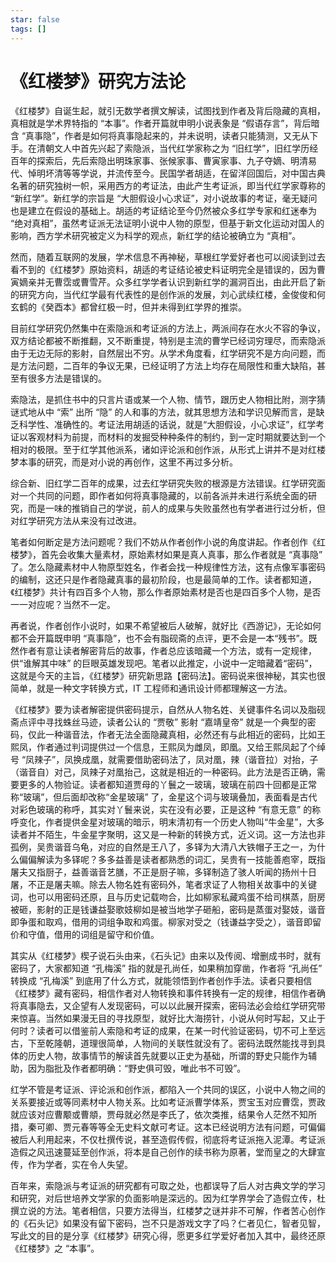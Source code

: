 ```yaml
---
star: false
tags: []
---
```

# 《红楼梦》研究方法论

《红楼梦》自诞生起，就引无数学者撰文解读，试图找到作者及背后隐藏的真相，真相就是学术界特指的 “本事”。作者开篇就申明小说表象是 “假语存言”，背后暗含 “真事隐”，作者是如何将真事隐起来的，并未说明，读者只能猜测，又无从下手。在清朝文人中首先兴起了索隐派，当代红学家称之为 “旧红学”，旧红学历经百年的探索后，先后索隐出明珠家事、张候家事、曹寅家事、九子夺嫡、明清易代、悼明坏清等等学说，并流传至今。民国学者胡适，在留洋回国后，对中国古典名著的研究独树一帜，采用西方的考证法，由此产生考证派，即当代红学家尊称的 “新红学”。新红学的宗旨是 “大胆假设小心求证”，对小说故事的考证，毫无疑问也是建立在假设的基础上。胡适的考证结论至今仍然被众多红学专家和红迷奉为 “绝对真相”，虽然考证派无法证明小说中人物的原型，但基于新文化运动对国人的影响，西方学术研究被定义为科学的观点，新红学的结论被确立为 “真相”。

然而，随着互联网的发展，学术信息不再神秘，草根红学爱好者也可以阅读到过去看不到的《红楼梦》原始资料，胡适的考证结论被史料证明完全是错误的，因为曹寅嫡亲并无曹霑或曹雪芹。众多红学学者认识到新红学的漏洞百出，由此开启了新的研究方向，当代红学最有代表性的是创作派的发展，刘心武续红楼，金俊俊和何玄鹤的《癸酉本》都曾红极一时，但并未得到红学界的推崇。

目前红学研究仍然集中在索隐派和考证派的方法上，两派间存在水火不容的争议，双方结论都被不断推翻，又不断重提，特别是主流的曹学已经词穷理尽，而索隐派由于无边无际的影射，自然层出不穷。从学术角度看，红学研究不是方向问题，而是方法问题，二百年的争议无果，已经证明了方法上均存在局限性和重大缺陷，甚至有很多方法是错误的。

索隐法，是抓住书中的只言片语或某一个人物、情节，跟历史人物相比附，测字猜谜式地从中 “索” 出所 “隐” 的人和事的方法，就其思想方法和学识见解而言，是缺乏科学性、准确性的。考证法用胡适的话说，就是“大胆假设，小心求证”，红学考证以客观材料为前提，而材料的发掘受种种条件的制约，到一定时期就要达到一个相对的极限。至于红学其他派系，诸如评论派和创作派，从形式上讲并不是对红楼梦本事的研究，而是对小说的再创作，这里不再过多分析。

综合新、旧红学二百年的成果，过去红学研究失败的根源是方法错误。红学研究面对一个共同的问题，即作者如何将真事隐藏的，以前各派并未进行系统全面的研究，而是一味的推销自己的学说，前人的成果与失败虽然也有学者进行过分析，但对红学研究方法从来没有过改进。

笔者如何断定是方法问题呢？我们不妨从作者创作小说的角度讲起。作者创作《红楼梦》，首先会收集大量素材，原始素材如果是真人真事，那么作者就是 “真事隐” 了。怎么隐藏素材中人物原型姓名，作者会找一种规律性方法，这有点像军事密码的编制，这还只是作者隐藏真事的最初阶段，也是最简单的工作。读者都知道，《红楼梦》共计有四百多个人物，那么作者原始素材是否也是四百多个人物，是否一一对应呢？当然不一定。

再者说，作者创作小说时，如果不希望被后人破解，就好比《西游记》，无论如何都不会开篇既申明 “真事隐”，也不会有脂砚斋的点评，更不会是一本“残书”。既然作者有意让读者解密背后的故事，作者总应该暗藏一个方法，或有一定规律，供“谁解其中味” 的巨眼英雄发现吧。笔者以此推定，小说中一定暗藏着“密码”，这就是今天的主旨，《红楼梦》研究新思路【密码法】。密码说来很神秘，其实也很简单，就是一种文字转换方式，IT 工程师和通讯设计师都理解这一方法。

《红楼梦》要为读者解密提供密码提示，自然从人物名姓、关键事件名词以及脂砚斋点评中寻找蛛丝马迹，读者公认的 “贾敬” 影射 “嘉靖皇帝” 就是一个典型的密码，仅此一种谐音法，作者无法全面隐藏真相，必然还有与此相近的密码，比如王熙凤，作者通过判词提供过一个信息，王熙凤为雌凤，即凰。又给王熙凤起了个绰号 “凤辣子”，凤换成凰，就需要借助密码法了，凤对凰，辣（谐音拉）对抬，子（谐音自）对己，凤辣子对凰抬己，这就是相近的一种密码。此方法是否正确，需要更多的人物验证。读者都知道贾母的丫鬟之一玻璃，玻璃在前四十回都是正常称“玻璃”，但后面却改称“金星玻璃” 了，金星这个词与玻璃叠加，表面看是古代对彩色玻璃的称呼，其实对丫鬟来说，实在没有必要，正是这种 “有意无意” 的称呼变化，作者提供金星对玻璃的暗示，明末清初有一个历史人物叫“牛金星”，大多读者并不陌生，牛金星字聚明，这又是一种新的转换方式，近义词。这一方法也非孤例，吴贵谐音乌龟，对应的自然是王八了，多铎为大清八大铁帽子王之一，为什么偏偏解读为多铎呢？多多益善是读者都熟悉的词汇，吴贵有一技能善庖宰，既指屠夫又指厨子，益善谐音艺膳，不正是厨子嘛，多铎制造了骇人听闻的扬州十日屠，不正是屠夫嘛。除去人物名姓有密码外，笔者求证了人物相关故事中的关键词，也可以用密码还原，且与历史记载吻合，比如柳家私藏鸡蛋不给司棋蒸，厨房被砸，影射的正是钱谦益娶歌妓柳如是被当地学子砸船，密码是蒸蛋对娶妓，谐音即争蛋和取鸡，借用的词组争取和鸡蛋。柳家对受之（钱谦益字受之），谐音即留价和守值，借用的词组是留守和价值。

其实从《红楼梦》楔子说石头由来，《石头记》由来以及传阅、增删成书时，就有密码了，大家都知道 “孔梅溪” 指的就是孔尚任，如果稍加穿凿，作者将 “孔尚任” 转换成 “孔梅溪” 到底用了什么方式，就能领悟到作者创作手法。读者只要相信《红楼梦》藏有密码，相信作者对人物转换和事件转换有一定的规律，相信作者确将真事隐去，又企望有人发现密码，可以以此展开探索，密码法必会给红学研究带来惊喜。当然如果漫无目的寻找原型，就好比大海捞针，小说从何时写起，又止于何时？读者可以借鉴前人索隐和考证的成果，在某一时代验证密码，切不可上至远古，下至乾隆朝，道理很简单，人物间的关联性就没有了。密码法既然能找寻到具体的历史人物，故事情节的解读首先就要以正史为基础，所谓的野史只能作为辅助，因为脂批及作者都明确：“野史俱可毁，唯此书不可毁”。

红学不管是考证派、评论派和创作派，都陷入一个共同的误区，小说中人物之间的关系要接近或等同素材中人物关系。比如考证派曹学体系，贾宝玉对应曹霑，贾政就应该对应曹颙或曹頫，贾母就必然是李氏了，依次类推，结果令人茫然不知所措，秦可卿、贾元春等等全无史料文献可考证。这本已经说明方法有问题，可偏偏被后人利用起来，不仅杜撰传说，甚至造假传假，彻底将考证派拖入泥潭。考证派造假之风迅速蔓延至创作派，将本是自己创作的续书称为原著，堂而皇之的大肆宣传，作为学者，实在令人失望。

百年来，索隐派与考证派的研究都有可取之处，也都误导了后人对古典文学的学习和研究，对后世培养文学家的负面影响是深远的。因为红学界学会了造假立传，杜撰立说的方法。笔者相信，只要方法得当，红楼梦之谜并非不可解，作者苦心创作的《石头记》如果没有留下密码，岂不只是游戏文字了吗？仁者见仁，智者见智，写此文的目的是分享《红楼梦》研究心得，愿更多红学爱好者加入其中，最终还原《红楼梦》之 “本事”。
